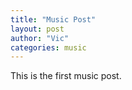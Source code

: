 ```yaml
---
title: "Music Post"
layout: post
author: "Vic"
categories: music
---
```


This is the first music post. 